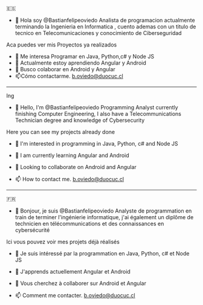 🇪🇸

- 👋 Hola soy @Bastianfelipeoviedo Analista de programacion actualmente terminando la Ingenieria en Informatica , cuento ademas con un titulo de tecnico en Telecomunicaciones  y conocimiento de Ciberseguridad

Aca puedes ver mis Proyectos ya realizados
- 👀 Me interesa Programar en Java, Python,c# y Node JS
- 🌱 Actualmente estoy aprendiendo Angular y  Android
- 💞️ Busco colaborar en  Android y Angular
- 📫Cómo contactarme. 
b.oviedo@duocuc.cl

------------------------------------------------------------------------------------------------------------------------------------------------------------------------
Ing

- 👋 Hello, I'm @Bastianfelipeoviedo Programming Analyst currently finishing Computer Engineering, I also have a Telecommunications Technician degree and knowledge of Cybersecurity

Here you can see my projects already done

- 👀 I'm interested in programming in Java, Python, c# and Node JS
- 🌱 I am currently learning Angular and Android
- 💞️ Looking to collaborate on Android and Angular

- 📫 How to contact me.
b.oviedo@duocuc.cl

------------------------------------------------------------------------------------------------------------------------------------------------------------------------

🇫🇷

- 👋 Bonjour, je suis @Bastianfelipeoviedo Analyste de programmation en train de terminer l'ingénierie informatique, j'ai également un diplôme de technicien en télécommunications et des connaissances en cybersécurité

Ici vous pouvez voir mes projets déjà réalisés

- 👀 Je suis intéressé par la programmation en Java, Python, c# et Node JS
- 🌱 J'apprends actuellement Angular et Android
- 💞️ Vous cherchez à collaborer sur Android et Angular

- 📫 Comment me contacter.
b.oviedo@duocuc.cl




